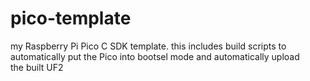 # pico-template

my Raspberry Pi Pico C SDK template. this includes build scripts to \
automatically put the Pico into bootsel mode and automatically upload \
the built UF2
